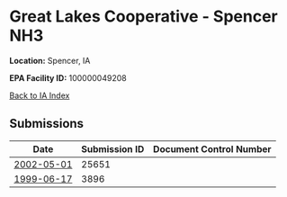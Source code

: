 # Great Lakes Cooperative - Spencer NH3

**Location:** Spencer, IA

**EPA Facility ID:** 100000049208

[Back to IA Index](../../index.md)

## Submissions

| Date | Submission ID | Document Control Number |
|------|--------------|-------------------------|
| [2002-05-01](submissions/25651.md) | 25651 |  |
| [1999-06-17](submissions/3896.md) | 3896 |  |
